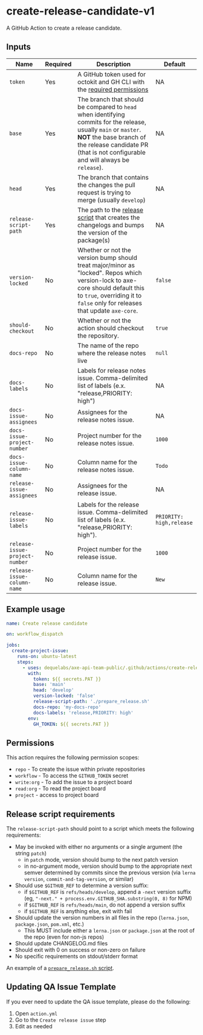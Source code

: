 # create-release-candidate-v1

A GitHub Action to create a release candidate.

## Inputs

| Name                           | Required | Description                                                                                                                                                                                                                     | Default                  |
| ------------------------------ | -------- | ------------------------------------------------------------------------------------------------------------------------------------------------------------------------------------------------------------------------------- | ------------------------ |
| `token`                        | Yes      | A GitHub token used for octokit and GH CLI with the [required permissions](#permissions)                                                                                                                                        | NA                       |
| `base`                         | Yes      | The branch that should be compared to `head` when identifying commits for the release, usually `main` or `master`. **NOT** the base branch of the release candidate PR (that is not configurable and will always be `release`). | NA                       |
| `head`                         | Yes      | The branch that contains the changes the pull request is trying to merge (usually `develop`)                                                                                                                                    | NA                       |
| `release-script-path`          | Yes      | The path to the [release script](#release-script-requirements) that creates the changelogs and bumps the version of the package(s)                                                                                              | NA                       |
| `version-locked`               | No       | Whether or not the version bump should treat major/minor as "locked". Repos which version-lock to axe-core should default this to `true`, overriding it to `false` only for releases that update `axe-core`.                    | `false`                  |
| `should-checkout`              | No       | Whether or not the action should checkout the repository.                                                                                                                                                                       | `true`                   |
| `docs-repo`                    | No       | The name of the repo where the release notes live                                                                                                                                                                               | `null`                   |
| `docs-labels`                  | No       | Labels for release notes issue. Comma-delimited list of labels (e.x. "release,PRIORITY: high")                                                                                                                                  | NA                       |
| `docs-issue-assignees`         | No       | Assignees for the release notes issue.                                                                                                                                                                                          | NA                       |
| `docs-issue-project-number`    | No       | Project number for the release notes issue.                                                                                                                                                                                     | `1000`                   |
| `docs-issue-column-name`       | No       | Column name for the release notes issue.                                                                                                                                                                                        | `Todo`                   |
| `release-issue-assignees`      | No       | Assignees for the release issue.                                                                                                                                                                                                | NA                       |
| `release-issue-labels`         | No       | Labels for the release issue. Comma-delimited list of labels (e.x. "release,PRIORITY: high").                                                                                                                                   | `PRIORITY: high,release` |
| `release-issue-project-number` | No       | Project number for the release issue.                                                                                                                                                                                           | `1000`                   |
| `release-issue-column-name`    | No       | Column name for the release issue.                                                                                                                                                                                              | `New`                    |

## Example usage

```yaml
name: Create release candidate

on: workflow_dispatch

jobs:
  create-project-issue:
    runs-on: ubuntu-latest
    steps:
      - uses: dequelabs/axe-api-team-public/.github/actions/create-release-candidate-v1@main
        with:
          token: ${{ secrets.PAT }}
          base: 'main'
          head: 'develop'
          version-locked: 'false'
          release-script-path: './prepare_release.sh'
          docs-repo: 'my-docs-repo'
          docs-labels: 'release,PRIORITY: high'
        env:
          GH_TOKEN: ${{ secrets.PAT }}
```

## Permissions

This action requires the following permission scopes:

- `repo` - To create the issue within private repositories
- `workflow` - To access the `GITHUB_TOKEN` secret
- `write:org` - To add the issue to a project board
- `read:org` - To read the project board
- `project` - access to project board

## Release script requirements

The `release-script-path` should point to a script which meets the following requirements:

- May be invoked with either no arguments or a single argument (the string `patch`)
  - in `patch` mode, version should bump to the next patch version
  - in no-argument mode, version should bump to the appropriate next semver determined by commits since the previous version (via `lerna version`, `commit-and-tag-version`, or similar)
- Should use `$GITHUB_REF` to determine a version suffix:
  - if `$GITHUB_REF` is `refs/heads/develop`, append a `-next` version suffix (eg, `"-next." + process.env.GITHUB_SHA.substring(0, 8)` for NPM)
  - if `$GITHUB_REF` is `refs/heads/main`, do not append a version suffix
  - if `$GITHUB_REF` is anything else, exit with fail
- Should update the version numbers in all files in the repo (`lerna.json`, `package.json`, `pom.xml`, etc.)
  - This MUST include either a `lerna.json` or `package.json` at the root of the repo (even for non-js repos)
- Should update CHANGELOG.md files
- Should exit with 0 on success or non-zero on failure
- No specific requirements on stdout/stderr format

An example of a [`prepare_release.sh` script](https://github.com/dequelabs/axe-core-npm/blob/develop/.github/scripts/prepare_release.sh).

## Updating QA Issue Template

If you ever need to update the QA issue template, please do the following:

1. Open `action.yml`
2. Go to the `Create release issue` step
3. Edit as needed
